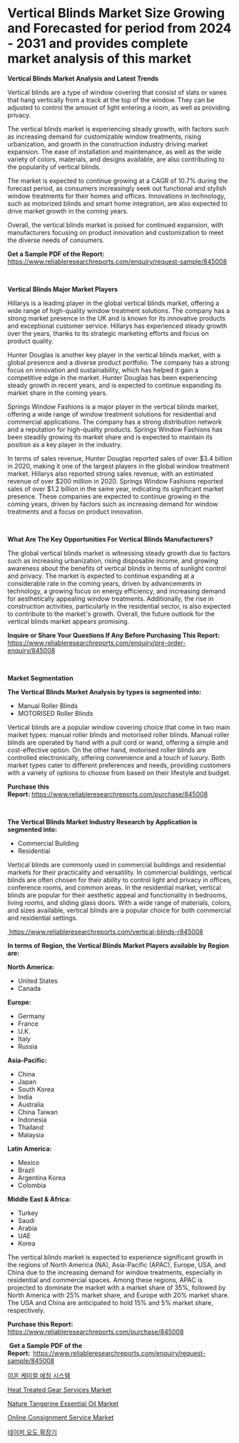 <p><h1>Vertical Blinds Market Size Growing and Forecasted for period from 2024 - 2031 and provides complete market analysis of this market</h1></p><p><strong>Vertical Blinds Market Analysis and Latest Trends</strong></p>
<p><p>Vertical blinds are a type of window covering that consist of slats or vanes that hang vertically from a track at the top of the window. They can be adjusted to control the amount of light entering a room, as well as providing privacy.</p><p>The vertical blinds market is experiencing steady growth, with factors such as increasing demand for customizable window treatments, rising urbanization, and growth in the construction industry driving market expansion. The ease of installation and maintenance, as well as the wide variety of colors, materials, and designs available, are also contributing to the popularity of vertical blinds.</p><p>The market is expected to continue growing at a CAGR of 10.7% during the forecast period, as consumers increasingly seek out functional and stylish window treatments for their homes and offices. Innovations in technology, such as motorized blinds and smart home integration, are also expected to drive market growth in the coming years.</p><p>Overall, the vertical blinds market is poised for continued expansion, with manufacturers focusing on product innovation and customization to meet the diverse needs of consumers.</p></p>
<p><strong>Get a Sample PDF of the Report:&nbsp;</strong> <a href="https://www.reliableresearchreports.com/enquiry/request-sample/845008">https://www.reliableresearchreports.com/enquiry/request-sample/845008</a></p>
<p>&nbsp;</p>
<p><strong>Vertical Blinds Major Market Players</strong></p>
<p><p>Hillarys is a leading player in the global vertical blinds market, offering a wide range of high-quality window treatment solutions. The company has a strong market presence in the UK and is known for its innovative products and exceptional customer service. Hillarys has experienced steady growth over the years, thanks to its strategic marketing efforts and focus on product quality.</p><p>Hunter Douglas is another key player in the vertical blinds market, with a global presence and a diverse product portfolio. The company has a strong focus on innovation and sustainability, which has helped it gain a competitive edge in the market. Hunter Douglas has been experiencing steady growth in recent years, and is expected to continue expanding its market share in the coming years.</p><p>Springs Window Fashions is a major player in the vertical blinds market, offering a wide range of window treatment solutions for residential and commercial applications. The company has a strong distribution network and a reputation for high-quality products. Springs Window Fashions has been steadily growing its market share and is expected to maintain its position as a key player in the industry.</p><p>In terms of sales revenue, Hunter Douglas reported sales of over $3.4 billion in 2020, making it one of the largest players in the global window treatment market. Hillarys also reported strong sales revenue, with an estimated revenue of over $200 million in 2020. Springs Window Fashions reported sales of over $1.2 billion in the same year, indicating its significant market presence. These companies are expected to continue growing in the coming years, driven by factors such as increasing demand for window treatments and a focus on product innovation.</p></p>
<p>&nbsp;</p>
<p><strong>What Are The Key Opportunities For Vertical Blinds Manufacturers?</strong></p>
<p><p>The global vertical blinds market is witnessing steady growth due to factors such as increasing urbanization, rising disposable income, and growing awareness about the benefits of vertical blinds in terms of sunlight control and privacy. The market is expected to continue expanding at a considerable rate in the coming years, driven by advancements in technology, a growing focus on energy efficiency, and increasing demand for aesthetically appealing window treatments. Additionally, the rise in construction activities, particularly in the residential sector, is also expected to contribute to the market's growth. Overall, the future outlook for the vertical blinds market appears promising.</p></p>
<p><strong>Inquire or Share Your Questions If Any Before Purchasing This Report:</strong> <a href="https://www.reliableresearchreports.com/enquiry/pre-order-enquiry/845008">https://www.reliableresearchreports.com/enquiry/pre-order-enquiry/845008</a></p>
<p>&nbsp;</p>
<p><strong>Market Segmentation</strong></p>
<p><strong>The Vertical Blinds Market Analysis by types is segmented into:</strong></p>
<p><ul><li>Manual Roller Blinds</li><li>MOTORISED Roller Blinds</li></ul></p>
<p><p>Vertical blinds are a popular window covering choice that come in two main market types: manual roller blinds and motorised roller blinds. Manual roller blinds are operated by hand with a pull cord or wand, offering a simple and cost-effective option. On the other hand, motorised roller blinds are controlled electronically, offering convenience and a touch of luxury. Both market types cater to different preferences and needs, providing customers with a variety of options to choose from based on their lifestyle and budget.</p></p>
<p><strong>Purchase this Report:&nbsp;</strong><a href="https://www.reliableresearchreports.com/purchase/845008">https://www.reliableresearchreports.com/purchase/845008</a></p>
<p>&nbsp;</p>
<p><strong>The Vertical Blinds Market Industry Research by Application is segmented into:</strong></p>
<p><ul><li>Commercial Building</li><li>Residential</li></ul></p>
<p><p>Vertical blinds are commonly used in commercial buildings and residential markets for their practicality and versatility. In commercial buildings, vertical blinds are often chosen for their ability to control light and privacy in offices, conference rooms, and common areas. In the residential market, vertical blinds are popular for their aesthetic appeal and functionality in bedrooms, living rooms, and sliding glass doors. With a wide range of materials, colors, and sizes available, vertical blinds are a popular choice for both commercial and residential settings.</p></p>
<p><a href="https://www.reliableresearchreports.com/vertical-blinds-r845008">&nbsp;https://www.reliableresearchreports.com/vertical-blinds-r845008</a></p>
<p><strong>In terms of Region, the Vertical Blinds Market Players available by Region are:</strong></p>
<p>
    <p> <strong> North America: </strong>
        <ul>
            <li>United States</li>
            <li>Canada</li>
        </ul>
        </p> 
    <p> <strong> Europe: </strong>
        <ul>
            <li>Germany</li>
            <li>France</li>
            <li>U.K.</li>
            <li>Italy</li>
            <li>Russia</li>
        </ul>
        </p> 
    <p> <strong> Asia-Pacific: </strong>
        <ul>
            <li>China</li>
            <li>Japan</li>
            <li>South Korea</li>
            <li>India</li>
            <li>Australia</li>
            <li>China Taiwan</li>
            <li>Indonesia</li>
            <li>Thailand</li>
            <li>Malaysia</li>
        </ul>
        </p> 
    <p> <strong> Latin America: </strong>
        <ul>
            <li>Mexico</li>
            <li>Brazil</li>
            <li>Argentina Korea</li>
            <li>Colombia</li>
        </ul>
        </p> 
    <p> <strong> Middle East & Africa: </strong>
        <ul>
            <li>Turkey</li>
            <li>Saudi</li>
            <li>Arabia</li>
            <li>UAE</li>
            <li>Korea</li>
        </ul>
    </p>
    </p>
<p><p>The vertical blinds market is expected to experience significant growth in the regions of North America (NA), Asia-Pacific (APAC), Europe, USA, and China due to the increasing demand for window treatments, especially in residential and commercial spaces. Among these regions, APAC is projected to dominate the market with a market share of 35%, followed by North America with 25% market share, and Europe with 20% market share. The USA and China are anticipated to hold 15% and 5% market share, respectively.</p></p>
<p><strong>Purchase this Report: </strong><a href="https://www.reliableresearchreports.com/purchase/845008">https://www.reliableresearchreports.com/purchase/845008</a></p>
<p>&nbsp;<strong>Get a Sample PDF of the Report:&nbsp;&nbsp;</strong><a href="https://www.reliableresearchreports.com/enquiry/request-sample/845008">https://www.reliableresearchreports.com/enquiry/request-sample/845008</a></p>
<p><strong></strong></p>
<p><p><a href="https://medium.com/@goonfghyt6587/%EC%9D%B4%EC%98%A8-%ED%99%94%ED%95%99-%EC%83%88%EA%B8%88-%EC%8B%9C%EC%8A%A4%ED%85%9C-%EC%8B%9C%EC%9E%A5-2031%EB%85%84%EA%B9%8C%EC%A7%80%EC%9D%98-%ED%8A%B8%EB%A0%8C%EB%93%9C-%EC%98%88%EC%B8%A1-%EB%B0%8F-%EA%B2%BD%EC%9F%81-%EB%B6%84%EC%84%9D-288203fed4bd">이온 케미컬 에칭 시스템</a></p><p><a href="https://github.com/prosalinda88/Market-Research-Report-List-5/blob/main/heat-treated-gear-services-market.md">Heat Treated Gear Services Market</a></p><p><a href="https://www.linkedin.com/pulse/comprehensive-analysis-global-nature-tangerine-essential-oil-e54lf">Nature Tangerine Essential Oil Market</a></p><p><a href="https://github.com/globismark/Market-Research-Report-List-4/blob/main/online-consignment-service-market.md">Online Consignment Service Market</a></p><p><a href="https://medium.com/@kathyorton6556/%ED%95%B4%EB%8F%85-%ED%85%8C%EC%9D%B4%ED%8D%BC-%EC%9A%94%EB%8F%84-%ED%99%95%EC%9E%A5%EA%B8%B0-%EC%8B%9C%EC%9E%A5-%EC%A7%80%ED%91%9C-%EC%8B%9C%EC%9E%A5-%EC%A0%90%EC%9C%A0%EC%9C%A8-%ED%8A%B8%EB%A0%8C%EB%93%9C-%EB%B0%8F-%EC%84%B1%EC%9E%A5-%EC%96%91%EC%83%81-304320125d13">테이퍼 요도 확장기</a></p></p>